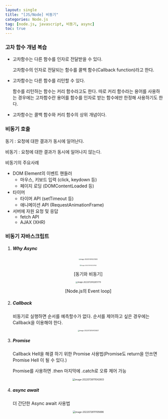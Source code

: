 ```yaml
---
layout: single
title: "[JS/Node] 비동기"
categories: Node.js
tag: [node.js, javascript, 비동기, async]
toc: true
---
```


### 고차 함수 개념 복습

- 고차함수는 다른 함수를 인자로 전달받을 수 있다.

  고차함수의 인자로 전달되는 함수를 콜백 함수(Callback function)라고 한다.

- 고차함수는 다른 함수를 리턴할 수 있다.

  함수를 리턴하는 함수는 커리 함수라고도 한다. 따로 커리 함수라는 용어를 사용하는 경우에는 고차함수란 용어를 함수를 인자로 받는 함수에만 한정해 사용하기도 한다.

- 고차함수는 콜백 함수와 커리 함수의 상위 개념이다.



### **비동기 호출**

동기 : 요청에 대한 결과가 동시에 일어난다.

비동기 : 요청에 대한 결과가 동시에 일어나지 않는다.

비동기의 주요사례

- DOM Element의 이벤트 핸들러
  - 마우스, 키보드 입력 (click, keydown 등)
  - 페이지 로딩 (DOMContentLoaded 등)
- 타이머
  - 타이머 API (setTimeout 등)
  - 애니메이션 API (RequestAnimationFrame)
- 서버에 자원 요청 및 응답
  - fetch API
  - AJAX (XHR)



### **비동기 자바스크립트**

1. ##### Why Async

   <center>
   <img src="../../images/2022-07-26-nj_third/image-20220726102231693.png" alt="image-20220726102231693" style="zoom:29.5%;" />

   <img src="../../images/2022-07-26-nj_third/image-20220726102327845.png" alt="image-20220726102327845" style="zoom: 26%;" /><br>

   [동기와 비동기]<br>

   <img src="../../images/2022-07-26-nj_third/image-20220726102851779.png" alt="image-20220726102851779" style="zoom:40%;" /><br>

   [Node.js의 Event loop]</center>

2. ##### Callback

   비동기로 실행하면 순서를 예측할수가 없다. 순서를 제어하고 싶은 경우에는 Callback을 이용해야 한다.

   <center>

   <img src="../../images/2022-07-26-nj_third/image-20220726104130607.png" alt="image-20220726104130607" style="zoom: 33%;" />

   </center>

3. ##### Promise

   Callback Hell을 해결 하기 위한 Promise 사용법(Promise도 return을 안쓰면 Promise Hell 이 될 수 있다.)

   Promise를 사용하면 .then 마지막에 .catch로 오류 제어 가능

   <center>

   <img src="../../images/2022-07-26-nj_third/image-20220726111042803.png" alt="image-20220726111042803" style="zoom: 50%;" /></center>

   

4. ##### async await

   더 간단한 Async await 사용법
   
   <center><img src="../../images/2022-07-26-nj_third/image-20220726111105696.png" alt="image-20220726111105696" style="zoom:50%;" /></center>
